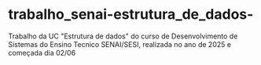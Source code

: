 # trabalho_senai-estrutura_de_dados-
Trabalho da UC "Estrutura de dados" do curso de Desenvolvimento de Sistemas do Ensino Tecnico SENAI/SESI, realizada no ano de 2025 e começada dia 02/06
